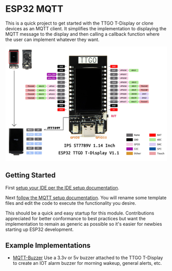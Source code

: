 # ESP32 MQTT

This is a quick project to get started with the TTGO T-Display or clone devices as an MQTT client. It simplifies the implementation to displaying the MQTT message to the display and then calling a callback function where the user can implement whatever they want.

![TTGO T-Display](docs/TTGO.jpg "TTGO T-Display")

## Getting Started

First [setup your IDE per the IDE setup documentation](docs/IDE.md).

Next [follow the MQTT setup documentation](docs/MQTTSetup.md). You will rename some template files and edit the code to execute the functionality you desire.

This should be a quick and easy startup for this module. Contributions appreciated for better conformance to best practices but want the implementation to remain as generic as possible so it's easier for newbies starting up ESP32 development.

## Example Implementations

- [MQTT-Buzzer](examples\mqtt_buzzer\BuzzerExample.md) Use a 3.3v or 5v buzzer attached to the TTGO T-Display to create an IOT alarm buzzer for morning wakeup, general alerts, etc.
